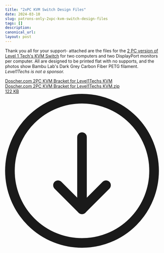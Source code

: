 ```yaml
---
title: "2xPC KVM Switch Design Files"
date: 2024-03-10
slug: patrons-only-2xpc-kvm-switch-design-files
tags: []
description: 
canonical_url: 
layout: post
---
```

<p>Thank you all for your support- attached are the files for the <a href="https://www.store.level1techs.com/products/p/14-kvm-switch-dual-monitor-2computer-z5erd-n6mbj." rel="noreferrer">2 PC version of Level 1 Tech's KVM Switch</a> for two computers and two DisplayPort monitors per computer.  All are designed to be printed flat with no supports, and the photos show Bambu Lab's Dark Grey Carbon Fiber PETG filament. <em> Level1Techs is not a sponsor.</em></p><div class="kg-card kg-file-card"><a class="kg-file-card-container" href="__GHOST_URL__/content/files/2024/03/Doscher.com-2PC-KVM-Bracket-for-Level1Techs-KVM.zip" title="Download" download=""><div class="kg-file-card-contents"><div class="kg-file-card-title">Doscher.com 2PC KVM Bracket for Level1Techs KVM</div><div class="kg-file-card-caption"></div><div class="kg-file-card-metadata"><div class="kg-file-card-filename">Doscher.com 2PC KVM Bracket for Level1Techs KVM.zip</div><div class="kg-file-card-filesize">122 KB</div></div></div><div class="kg-file-card-icon"><svg viewBox="0 0 24 24"><defs><style>.a{fill:none;stroke:currentColor;stroke-linecap:round;stroke-linejoin:round;stroke-width:1.5px;}</style></defs><title>download-circle</title><polyline class="a" points="8.25 14.25 12 18 15.75 14.25"></polyline><line class="a" x1="12" y1="6.75" x2="12" y2="18"></line><circle class="a" cx="12" cy="12" r="11.25"></circle></svg></div></a></div>
